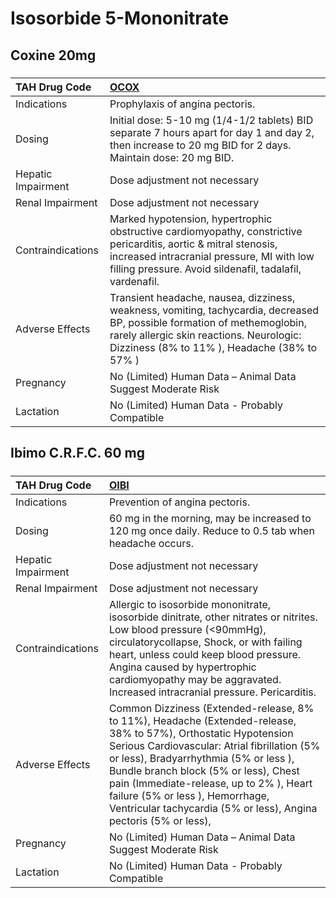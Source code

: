 # Isosorbide 5-Mononitrate

## Coxine 20mg

##### 

| TAH Drug Code      | [OCOX](https://www.tahsda.org.tw/drugs/hissearch.php?drug_code=OCOX)                                                                                                                                                      |
|:-------------------|:--------------------------------------------------------------------------------------------------------------------------------------------------------------------------------------------------------------------------|
| Indications        | Prophylaxis of angina pectoris.                                                                                                                                                                                           |
| Dosing             | Initial dose: 5-10 mg (1/4-1/2 tablets) BID separate 7 hours apart for day 1 and day 2, then increase to 20 mg BID for 2 days. Maintain dose: 20 mg BID.                                                                  |
| Hepatic Impairment | Dose adjustment not necessary                                                                                                                                                                                             |
| Renal Impairment   | Dose adjustment not necessary                                                                                                                                                                                             |
| Contraindications  | Marked hypotension, hypertrophic obstructive cardiomyopathy, constrictive pericarditis, aortic & mitral stenosis, increased intracranial pressure, MI with low filling pressure. Avoid sildenafil, tadalafil, vardenafil. |
| Adverse Effects    | Transient headache, nausea, dizziness, weakness, vomiting, tachycardia, decreased BP, possible formation of methemoglobin, rarely allergic skin reactions. Neurologic: Dizziness (8% to 11% ), Headache (38% to 57% )     |
| Pregnancy          | No (Limited) Human Data – Animal Data Suggest Moderate Risk                                                                                                                                                               |
| Lactation          | No (Limited) Human Data - Probably Compatible                                                                                                                                                                             |

## Ibimo C.R.F.C. 60 mg

##### 

| TAH Drug Code      | [OIBI](https://www.tahsda.org.tw/drugs/hissearch.php?drug_code=OIBI)                                                                                                                                                                                                                                                                                                                                |
|:-------------------|:----------------------------------------------------------------------------------------------------------------------------------------------------------------------------------------------------------------------------------------------------------------------------------------------------------------------------------------------------------------------------------------------------|
| Indications        | Prevention of angina pectoris.                                                                                                                                                                                                                                                                                                                                                                      |
| Dosing             | 60 mg in the morning, may be increased to 120 mg once daily. Reduce to 0.5 tab when headache occurs.                                                                                                                                                                                                                                                                                                |
| Hepatic Impairment | Dose adjustment not necessary                                                                                                                                                                                                                                                                                                                                                                       |
| Renal Impairment   | Dose adjustment not necessary                                                                                                                                                                                                                                                                                                                                                                       |
| Contraindications  | Allergic to isosorbide mononitrate, isosorbide dinitrate, other nitrates or nitrites. Low blood pressure (<90mmHg), circulatorycollapse, Shock, or with failing heart, unless could keep blood pressure. Angina caused by hypertrophic cardiomyopathy may be aggravated. Increased intracranial pressure. Pericarditis.                                                                             |
| Adverse Effects    | Common Dizziness (Extended-release, 8% to 11%), Headache (Extended-release, 38% to 57%), Orthostatic Hypotension Serious Cardiovascular: Atrial fibrillation (5% or less), Bradyarrhythmia (5% or less ), Bundle branch block (5% or less), Chest pain (Immediate-release, up to 2% ), Heart failure (5% or less ), Hemorrhage, Ventricular tachycardia (5% or less), Angina pectoris (5% or less), |
| Pregnancy          | No (Limited) Human Data – Animal Data Suggest Moderate Risk                                                                                                                                                                                                                                                                                                                                         |
| Lactation          | No (Limited) Human Data - Probably Compatible                                                                                                                                                                                                                                                                                                                                                       |

